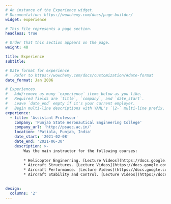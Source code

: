 ```yaml
---
# An instance of the Experience widget.
# Documentation: https://wowchemy.com/docs/page-builder/
widget: experience

# This file represents a page section.
headless: true

# Order that this section appears on the page.
weight: 40

title: Experience
subtitle:

# Date format for experience
#   Refer to https://wowchemy.com/docs/customization/#date-format
date_format: Jan 2006

# Experiences.
#   Add/remove as many `experience` items below as you like.
#   Required fields are `title`, `company`, and `date_start`.
#   Leave `date_end` empty if it's your current employer.
#   Begin multi-line descriptions with YAML's `|2-` multi-line prefix.
experience:
  - title: 'Assistant Professor'
    company: 'Punjab State Aeronautical Engineering College'
    company_url: 'http://psaec.ac.in/'
    location: 'Patiala, Punjab, India'
    date_start: '2021-02-08'
    date_end: '2021-06-30'
    description: >-
        Was the main instructor for the following courses:
        
        * Helicopter Enginerring. [Lecture Videos](https://docs.google.com/spreadsheets/d/1AEPxIMOgEb1ugyfhm1m2em8rf6vkH-aT/edit##gid=1887361301) 
        * Aircraft Structures. [Lecture Videos](https://docs.google.com/spreadsheets/d/1ZY95AMYS4pkHM7tr8uFe5Uq-Hl_-s4fF/edit##gid=1196452268)
        * Aircraft Performance. [Lecture Videos](https://docs.google.com/spreadsheets/d/1GF9zuYyKVXGzaKoV5Wqrcd9PTtAVyR0F/edit#gid=1458694770)
        * Aircraft Stability and Control. [Lecture Videos](https://docs.google.com/spreadsheets/d/1uGu29oBwKBpaWH42YdNj9bxoFhZ3Qj9V/edit#gid=287325547)
      

design:
  columns: '2'
---
```

